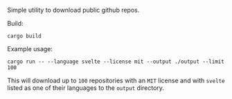 Simple utility to download public github repos.

Build:
```
cargo build
```

Example usage:
```
cargo run -- --language svelte --license mit --output ./output --limit 100
```

This will download up to `100` repositories with an `MIT` license and with `svelte` listed as one of their languages to the `output` directory.

